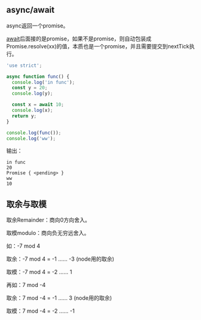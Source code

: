 







## async/await

async返回一个promise。

[await](https://developer.mozilla.org/zh-CN/docs/Web/JavaScript/Reference/Operators/await)后面接的是promise，如果不是promise，则自动包装成Promise.resolve(xx)的值，本质也是一个promise，并且需要提交到nextTick执行。

```js
'use strict';

async function func() {
  console.log('in func');
  const y = 20;
  console.log(y);

  const x = await 10;
  console.log(x);
  return y;
}

console.log(func());
console.log('ww');

```

输出：

```shell
in func
20
Promise { <pending> }
ww
10
```



## 取余与取模

取余Remainder：商向0方向舍入。

取模modulo：商向负无穷远舍入。

如：-7 mod 4

取余：-7 mod 4 = -1 ...... -3 (node用的取余)

取模：-7 mod 4 = -2 ...... 1



再如：7 mod -4

取余：7 mod -4 = -1 ...... 3 (node用的取余)

取模：7 mod -4 = -2 ...... -1

